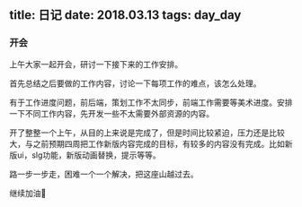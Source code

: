 title: 日记
date: 2018.03.13
tags: day_day
---

### 开会

上午大家一起开会，研讨一下接下来的工作安排。

首先总结之后要做的工作内容，讨论一下每项工作的难点，该怎么处理。

有于工作进度问题，前后端，策划工作不太同步，前端工作需要等美术进度。安排一下不同工作内容，先开发一些不太需要外部资源的内容。

开了整整一个上午，从目的上来说是完成了，但是时间比较紧迫，压力还是比较大，与之前预期四周把工作新版内容完成的目标，有较多的内容没有完成。比如新版ui，slg功能，新版动画替换，提示等等。

路一步一步走，困难一个一个解决，把这座山越过去。

继续加油💪